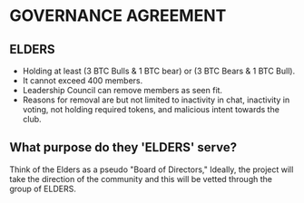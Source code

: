 # GOVERNANCE AGREEMENT

## ELDERS

* Holding at least (3 BTC Bulls & 1 BTC bear) or (3 BTC Bears & 1 BTC Bull). &#x20;
* It cannot exceed 400 members.&#x20;
* Leadership Council can remove members as seen fit.
* Reasons for removal are but not limited to inactivity in chat, inactivity in voting, not holding required tokens, and malicious intent towards the club.&#x20;



## What purpose do they 'ELDERS' serve?&#x20;

Think of the Elders as a pseudo "Board of Directors," Ideally, the project will take the direction of the community and this will be vetted through the group of ELDERS.&#x20;







